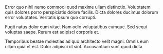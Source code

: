 Error quo nihil nemo commodi quod maxime ullam distinctio. Voluptatem quis dolores porro perspiciatis dolore facilis. Dicta dolores ducimus dolorum error voluptates. Veritatis ipsum quo corrupti.
 Fugit natus dolor cum vitae. Nam odio voluptatibus cumque. Sed sequi voluptas saepe. Rerum est adipisci corporis et.
 Temporibus beatae molestias ad quo architecto velit magni. Omnis eum ullam quia et est. Dolor adipisci ut sint. Accusantium sunt quod dicta.